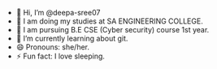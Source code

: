 - 👋 Hi, I’m @deepa-sree07
- 📖 I am doing my studies at SA ENGINEERING COLLEGE.
- 🪪 I am pursuing B.E CSE (Cyber security) course 1st year.
- 🌱 I’m currently learning about git.
- 😄 Pronouns: she/her.
- ⚡ Fun fact: I love sleeping.
